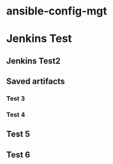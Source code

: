 # ansible-config-mgt

# Jenkins Test

## Jenkins Test2 

## Saved artifacts


### Test 3

### Test 4

## Test 5

## Test 6
